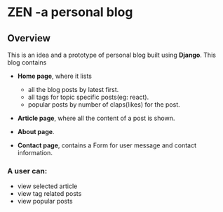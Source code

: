 # ZEN -a personal blog

## Overview
This is an idea and a prototype of personal blog built using **Django**. This blog contains
* **Home page**, where it lists
    * all the blog posts by latest first.
    * all tags for topic specific posts(eg: react).
    * popular posts by number of claps(likes) for the post.

* **Article page**, where all the content of a post is shown.
* **About page**.
* **Contact page**, contains a Form for user message and contact information.

### A user can:
* view selected article
* view tag related posts
* view popular posts
<br/>
<br/>
